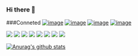 ### Hi there 👋

###Conneted 
[![image](https://img.shields.io/badge/LinkedIn-0077B5?style=for-the-badge&logo=linkedin&logoColor=white)](https://www.linkedin.com/in/%EC%9A%A9%EC%84%B1-%EA%B9%80-60b38a225/)
[![image](https://img.shields.io/badge/Gmail-D14836?style=for-the-badge&logo=gmail&logoColor=white)](mailto:yongseong97@gmail.com)
[![image](https://img.shields.io/badge/Instagram-E4405F?style=for-the-badge&logo=instagram&logoColor=white)](https://www.instagram.com/yongseong97/)
[![image](https://img.shields.io/badge/Youtube-FF0000?style=for-the-badge&logo=youtube&logoColor=white)](https://www.youtube.com/channel/UCObbg5KxFRFtOJGDsFSM6gQ)




<a href="https://developer.android.com" target="_blank"><img src="https://img.shields.io/badge/Android-3DDC84?style=flat-square&logo=Android&logoColor=white"/></a>
<a href="" target="_blank"><img src="https://img.shields.io/badge/Swift-F05138?style=flat-square&logo=Swift&logoColor=white"/></a>
<a href="https://www.java.com/ko/" target="_blank"><img src="https://img.shields.io/badge/Java-007396?style=flat-square&logo=Java&logoColor=white"/></a>
<a href="https://www.javascript.com/" target="_blank"><img src="https://img.shields.io/badge/JavaScript-F7DF1E?style=flat-square&logo=JavaScript&logoColor=white"/></a>
<a href="" target="_blank"><img src="https://img.shields.io/badge/C-A8B9CC?style=flat-square&logo=C&logoColor=white"/></a>
<a href="https://isocpp.org/" target="_blank"><img src="https://img.shields.io/badge/C++-00599C?style=flat-square&logo=C++&logoColor=white"/></a>
<a href="https://opencv.org/" target="_blank"><img src="https://img.shields.io/badge/OpenCV-5C3EE8?style=flat-square&logo=OpenCV&logoColor=white"/></a>
<a href="https://www.python.org/" target="_blank"><img src="https://img.shields.io/badge/Python-3776AB?style=flat-square&logo=Python&logoColor=white"/></a>

[![Anurag's github stats](https://github-readme-stats.vercel.app/api?username=YongSeong-Kim)](https://github.com/anuraghazra/github-readme-stats)


<!--
**YongSeong-Kim/YongSeong-Kim** is a ✨ _special_ ✨ repository because its `README.md` (this file) appears on your GitHub profile.

Here are some ideas to get you started:

- 🔭 I’m currently working on ...
- 🌱 I’m currently learning ...
- 👯 I’m looking to collaborate on ...
- 🤔 I’m looking for help with ...
- 💬 Ask me about ...
- 📫 How to reach me: ...
- 😄 Pronouns: ...
- ⚡ Fun fact: ...
-->
